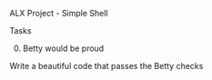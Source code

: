 ALX Project - Simple Shell

Tasks

0. Betty would be proud

Write a beautiful code that passes the Betty checks
